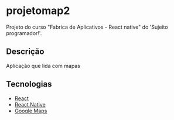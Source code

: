 # projetomap2

Projeto do curso "Fabrica de Aplicativos - React native" do 'Sujeito programador!'.

## Descrição

Aplicação que lida com mapas

## Tecnologias

- [React](https://react.dev/)
- [React Native](https://reactnative.dev/)
- [Google Maps](https://www.google.com/maps)
